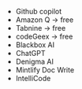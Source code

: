- Github copilot
- Amazon Q  -> free
- Tabnine   -> free
- codeGeex  -> free
- Blackbox AI
- ChatGPT
- Denigma AI
- Mintlify Doc Write
- IntelliCode
